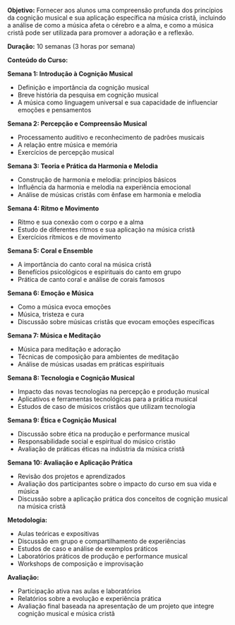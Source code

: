 
**Objetivo:** Fornecer aos alunos uma compreensão profunda dos princípios da cognição musical e sua aplicação específica na música cristã, incluindo a análise de como a música afeta o cérebro e a alma, e como a música cristã pode ser utilizada para promover a adoração e a reflexão.

**Duração:** 10 semanas (3 horas por semana)

**Conteúdo do Curso:**

**Semana 1: Introdução à Cognição Musical**

- Definição e importância da cognição musical
- Breve história da pesquisa em cognição musical
- A música como linguagem universal e sua capacidade de influenciar emoções e pensamentos

**Semana 2: Percepção e Compreensão Musical**

- Processamento auditivo e reconhecimento de padrões musicais
- A relação entre música e memória
- Exercícios de percepção musical

**Semana 3: Teoria e Prática da Harmonia e Melodia**

- Construção de harmonia e melodia: princípios básicos
- Influência da harmonia e melodia na experiência emocional
- Análise de músicas cristãs com ênfase em harmonia e melodia

**Semana 4: Ritmo e Movimento**

- Ritmo e sua conexão com o corpo e a alma
- Estudo de diferentes ritmos e sua aplicação na música cristã
- Exercícios rítmicos e de movimento

**Semana 5: Coral e Ensemble**

- A importância do canto coral na música cristã
- Benefícios psicológicos e espirituais do canto em grupo
- Prática de canto coral e análise de corais famosos

**Semana 6: Emoção e Música**

- Como a música evoca emoções
- Música, tristeza e cura
- Discussão sobre músicas cristãs que evocam emoções específicas

**Semana 7: Música e Meditação**

- Música para meditação e adoração
- Técnicas de composição para ambientes de meditação
- Análise de músicas usadas em práticas espirituais

**Semana 8: Tecnologia e Cognição Musical**

- Impacto das novas tecnologias na percepção e produção musical
- Aplicativos e ferramentas tecnológicas para a prática musical
- Estudos de caso de músicos cristãos que utilizam tecnologia

**Semana 9: Ética e Cognição Musical**

- Discussão sobre ética na produção e performance musical
- Responsabilidade social e espiritual do músico cristão
- Avaliação de práticas éticas na indústria da música cristã

**Semana 10: Avaliação e Aplicação Prática**

- Revisão dos projetos e aprendizados
- Avaliação dos participantes sobre o impacto do curso em sua vida e música
- Discussão sobre a aplicação prática dos conceitos de cognição musical na música cristã

**Metodologia:**

- Aulas teóricas e expositivas
- Discussão em grupo e compartilhamento de experiências
- Estudos de caso e análise de exemplos práticos
- Laboratórios práticos de produção e performance musical
- Workshops de composição e improvisação

**Avaliação:**

- Participação ativa nas aulas e laboratórios
- Relatórios sobre a evolução e experiência prática
- Avaliação final baseada na apresentação de um projeto que integre cognição musical e música cristã